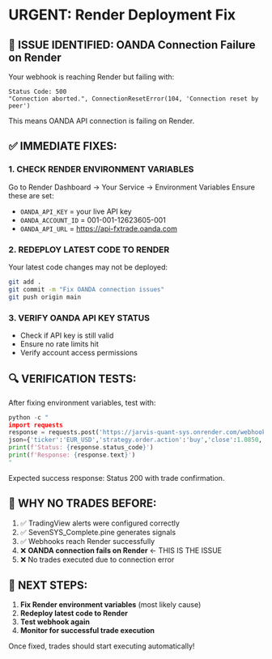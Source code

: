 # URGENT: Render Deployment Fix

## 🚨 ISSUE IDENTIFIED: OANDA Connection Failure on Render

Your webhook is reaching Render but failing with:
```
Status Code: 500
"Connection aborted.", ConnectionResetError(104, 'Connection reset by peer')
```

This means OANDA API connection is failing on Render.

## ✅ IMMEDIATE FIXES:

### 1. CHECK RENDER ENVIRONMENT VARIABLES
Go to Render Dashboard → Your Service → Environment Variables
Ensure these are set:
- `OANDA_API_KEY` = your live API key
- `OANDA_ACCOUNT_ID` = 001-001-12623605-001  
- `OANDA_API_URL` = https://api-fxtrade.oanda.com

### 2. REDEPLOY LATEST CODE TO RENDER
Your latest code changes may not be deployed:
```bash
git add .
git commit -m "Fix OANDA connection issues"
git push origin main
```

### 3. VERIFY OANDA API KEY STATUS
- Check if API key is still valid
- Ensure no rate limits hit
- Verify account access permissions

## 🔍 VERIFICATION TESTS:

After fixing environment variables, test with:
```python
python -c "
import requests
response = requests.post('https://jarvis-quant-sys.onrender.com/webhook', 
json={'ticker':'EUR_USD','strategy.order.action':'buy','close':1.0850,'strategy':'SevenSYS'})
print(f'Status: {response.status_code}')
print(f'Response: {response.text}')
"
```

Expected success response: Status 200 with trade confirmation.

## 🎯 WHY NO TRADES BEFORE:

1. ✅ TradingView alerts were configured correctly
2. ✅ SevenSYS_Complete.pine generates signals  
3. ✅ Webhooks reach Render successfully
4. ❌ **OANDA connection fails on Render** ← THIS IS THE ISSUE
5. ❌ No trades executed due to connection error

## 🚀 NEXT STEPS:

1. **Fix Render environment variables** (most likely cause)
2. **Redeploy latest code to Render**
3. **Test webhook again**
4. **Monitor for successful trade execution**

Once fixed, trades should start executing automatically!
